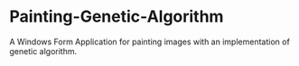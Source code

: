 # Painting-Genetic-Algorithm
A Windows Form Application for painting images with an implementation of genetic algorithm.
